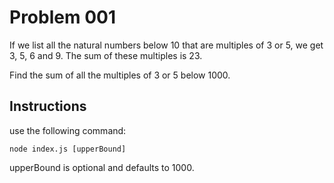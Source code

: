 # Problem 001

If we list all the natural numbers below 10 that are multiples of 3 or 5, we get 3, 5, 6 and 9. The sum of these multiples is 23.

Find the sum of all the multiples of 3 or 5 below 1000.

## Instructions

use the following command:
```
node index.js [upperBound]
```

upperBound is optional and defaults to 1000.
